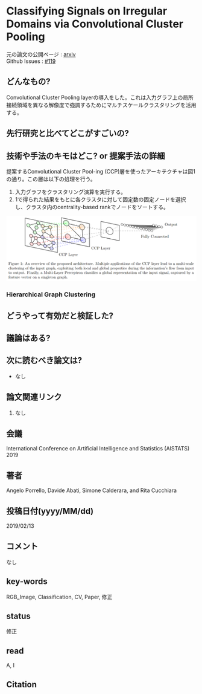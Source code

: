# Classifying Signals on Irregular Domains via Convolutional Cluster Pooling

元の論文の公開ページ : [arxiv](https://arxiv.org/abs/1902.04850)  
Github Issues : [#119](https://github.com/Obarads/obarads.github.io/issues/119)

## どんなもの?
Convolutional Cluster Pooling layerの導入をした。これは入力グラフ上の局所接続領域を異なる解像度で強調するためにマルチスケールクラスタリングを活用する。

## 先行研究と比べてどこがすごいの?

## 技術や手法のキモはどこ? or 提案手法の詳細
提案するConvolutional Cluster Pool-ing (CCP)層を使ったアーキテクチャは図1の通り。この層は以下の処理を行う。

1. 入力グラフをクラスタリング演算を実行する。
2. 1で得られた結果をもとに各クラスタに対して固定数の固定ノードを選択し、クラスタ内のcentrality-based rankでノードをソートする。

![fig1](img/CSoIDvCCP/fig1.png)

### Hierarchical Graph Clustering


## どうやって有効だと検証した?

## 議論はある?

## 次に読むべき論文は?
- なし

## 論文関連リンク
1. なし

## 会議
International Conference on Artificial Intelligence and Statistics (AISTATS) 2019

## 著者
Angelo Porrello, Davide Abati, Simone Calderara, and Rita Cucchiara

## 投稿日付(yyyy/MM/dd)
2019/02/13

## コメント
なし

## key-words
RGB_Image, Classification, CV, Paper, 修正

## status
修正

## read
A, I

## Citation
